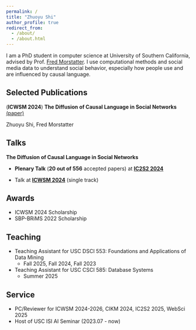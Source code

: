 ```yaml
---
permalink: /
title: "Zhuoyu Shi"
author_profile: true
redirect_from: 
  - /about/
  - /about.html
---
```


I am a PhD student in computer science at University of Southern California, advised by Prof. <a style="color:inherit" href="https://scholar.google.com/citations?user=u-8h3HcAAAAJ&hl=en">Fred Morstatter</a>. I use computational methods and social media data to understand social behavior, especially how people use and are influenced by causal language. 


## Selected Publications
(**ICWSM 2024**) **The Diffusion of Causal Language in Social Networks** <a style="color:inherit" href="https://ojs.aaai.org/index.php/ICWSM/article/view/31399">(paper)</a>

Zhuoyu Shi, Fred Morstatter

<!-- <i class="fa-regular fa-bookmark"></i> The 18th International AAAI Conference on Web and Social Media -->

## Talks
**The Diffusion of Causal Language in Social Networks**
- **<i style="color:#FF8C00" class="fa-solid fa-award"></i> Plenary Talk** (**20 out of 556** accepted papers) at **<a style="color:inherit" href="https://ic2s2-2024.org">IC2S2 2024</a>**
<!-- <span style="float:right;">2024.07, Philadelphia, USA</span> -->
- Talk at **<a style="color:inherit" href="https://www.icwsm.org/2024/index.html/">ICWSM 2024</a>** (single track)
<!-- <span style="float:right;">2024.06, Buffalo, USA</span> -->


## Awards
* ICWSM 2024 Scholarship 
* SBP-BRiMS 2022 Scholarship


## Teaching
* Teaching Assistant for USC DSCI 553: Foundations and Applications of Data Mining
  * Fall 2025, Fall 2024, Fall 2023
* Teaching Assistant for USC CSCI 585: Database Systems
  * Summer 2025



## Service
* PC/Reviewer for ICWSM 2024-2026, CIKM 2024, IC2S2 2025, WebSci 2025
* Host of USC ISI AI Seminar (2023.07 - now)


